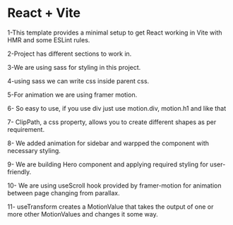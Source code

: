 # React + Vite

1-This template provides a minimal setup to get React working in Vite with HMR and some ESLint rules.

2-Project has different sections to work in.

3-We are using sass for styling in this project.

4-using sass we can write css inside parent css.

<!-- example
 .navbar{
    height: 100px;

    .wrapper{
        max-width: 1366px;
        margin: auto;
        display: flex;
        align-items: center;
        justify-content: space-between;
    }
}wrapper is inside navbar which is parent css for navbar component -->

5-For animation we are using framer motion.

6- So easy to use, if you use div just use motion.div, motion.h1 and like that

7- ClipPath, a css property, allows you to create different shapes as per requirement.

8- We added animation for sidebar and warpped the component with necessary styling.

9- We are building Hero component and applying required styling for user-friendly.

10- We are using useScroll hook provided by framer-motion for animation between page changing from parallax.

11- useTransform creates a MotionValue that takes the output of one or more other MotionValues and changes it some way.
